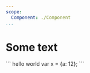 ```yaml
---
scope:
  Component: ./Component
...
```


# Some text

<Component>
  ```
  hello world
  var x = {a: 12};
  ```
</Component>
